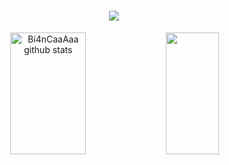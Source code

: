 <h1 align="center">
    <img src="https://readme-typing-svg.herokuapp.com/?color=white=font=Righteous&size=35&center=true&vCenter=true&width=500&height=70&duration=4000&lines=+Bem+Vindo!+;+Sou+o+Felipe+Garcia+;+🤍🤍🤍" />
</h1>






<div align="center"> 
    
  <img width="49%" height="195px" src="https://github-readme-stats.vercel.app/api?username=Bi4nCaaAaa&theme=graywhite&show_icons=true&count_private=true&hide_border=true&title_color=cdd2ff&icon_color=444455&text_color=cdd2ff&bg_color=0d1117" alt="Bi4nCaaAaa github stats" /> 
  <img width="41%" height="195px" src="https://github-readme-stats.vercel.app/api/top-langs/?username=Bi4nCaaAaa&theme=graywhite&layout=compact&hide_border=true&title_color=cdd2ff&text_color=cdd2ff&bg_color=0d1117" />

</div> 

<div align="center"> 

